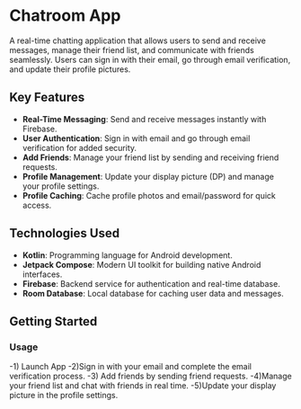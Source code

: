 # Chatroom App

A real-time chatting application that allows users to send and receive messages, manage their friend list, and communicate with friends seamlessly. Users can sign in with their email, go through email verification, and update their profile pictures.

## Key Features

- **Real-Time Messaging**: Send and receive messages instantly with Firebase.
- **User Authentication**: Sign in with email and go through email verification for added security.
- **Add Friends**: Manage your friend list by sending and receiving friend requests.
- **Profile Management**: Update your display picture (DP) and manage your profile settings.
- **Profile Caching**: Cache profile photos and email/password for quick access.

## Technologies Used

- **Kotlin**: Programming language for Android development.
- **Jetpack Compose**: Modern UI toolkit for building native Android interfaces.
- **Firebase**: Backend service for authentication and real-time database.
- **Room Database**: Local database for caching user data and messages.

## Getting Started

### Usage
-1) Launch App
-2)Sign in with your email and complete the email verification process.
-3) Add friends by sending friend requests.
-4)Manage your friend list and chat with friends in real time.
-5)Update your display picture in the profile settings.

